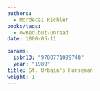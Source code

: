 ```yaml
---
authors:
  - Mordecai Richler
books/tags:
  - owned-but-unread
date: 1800-05-11

params:
  isbn13: "9780771099748"
  year: "1989"
title: St. Urbain's Horseman
weight: 1
---
```


<!--more-->
